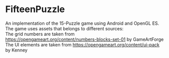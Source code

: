 # FifteenPuzzle
An implementation of the 15-Puzzle game using Android and OpenGL ES.<br/>
The game uses assets that belongs to different sources:<br/>
The grid numbers are taken from https://opengameart.org/content/numbers-blocks-set-01 by GameArtForge<br/>
The UI elements are taken from https://opengameart.org/content/ui-pack by Kenney
